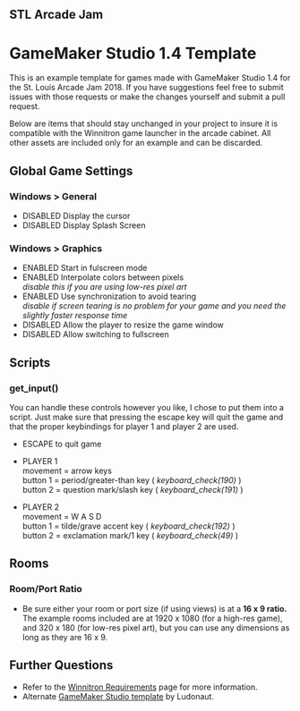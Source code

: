 ## STL Arcade Jam 
# GameMaker Studio 1.4 Template
This is an example template for games made with GameMaker Studio 1.4 for the St. Louis Arcade Jam 2018. If you have suggestions feel free to submit issues with those requests or make the changes yourself and submit a pull request.
  
Below are items that should stay unchanged in your project to insure it is compatible with the Winnitron game launcher in the arcade cabinet.  All other assets are included only for an example and can be discarded.
  
  
## Global Game Settings
### Windows > General

* DISABLED Display the cursor
* DISABLED Display Splash Screen
  
### Windows > Graphics

* ENABLED Start in fulscreen mode
* ENABLED Interpolate colors between pixels\
*disable this if you are using low-res pixel art*
* ENABLED Use synchronization to avoid tearing\
*disable if screen tearing is no problem for your game and you need the slightly faster response time*
* DISABLED Allow the player to resize the game window
* DISABLED Allow switching to fullscreen
  
  
## Scripts
### get_input()
You can handle these controls however you like, I chose to put them into a script. Just make sure that pressing the escape key will quit the game and that the proper keybindings for player 1 and player 2 are used.

* ESCAPE to quit game

* PLAYER 1  
  movement = arrow keys  
  button 1 = period/greater-than key ( *keyboard_check(190)* )  
  button 2 = question mark/slash key ( *keyboard_check(191)* )  
  
* PLAYER 2  
  movement = W A S D  
  button 1 = tilde/grave accent key ( *keyboard_check(192)* )  
  button 2 = exclamation mark/1 key ( *keyboard_check(49)* )  
  
  
## Rooms
### Room/Port Ratio

* Be sure either your room or port size (if using views) is at a **16 x 9 ratio.**  The example rooms included are at 1920 x 1080 (for a high-res game), and 320 x 180 (for low-res pixel art), but you can use any dimensions as long as they are 16 x 9.
  
  
## Further Questions
- Refer to the [Winnitron Requirements](https://github.com/winnitron/WinnitronLauncher/wiki/Requirements-for-Winnitron-Games) page for more information.
- Alternate [GameMaker Studio template](https://github.com/Ludonaut/Winnitron-Templates/tree/master/GameMaker%20Studio) by Ludonaut.